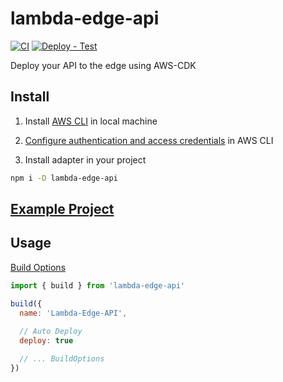 # lambda-edge-api

[![CI](https://github.com/jill64/lambda-edge-api/actions/workflows/ci.yml/badge.svg)](https://github.com/jill64/lambda-edge-api/actions/workflows/ci.yml)
[![Deploy - Test](https://github.com/jill64/lambda-edge-api/actions/workflows/deploy-test.yml/badge.svg)](https://github.com/jill64/lambda-edge-api/actions/workflows/deploy-test.yml)

Deploy your API to the edge using AWS-CDK

## Install

1. Install [AWS CLI](https://docs.aws.amazon.com/cli/latest/userguide/getting-started-install.html) in local machine

2. [Configure authentication and access credentials](https://docs.aws.amazon.com/cli/latest/userguide/cli-chap-authentication.html) in AWS CLI

3. Install adapter in your project

```sh
npm i -D lambda-edge-api
```

## [Example Project](./demo)

## Usage

[Build Options](./src/types/BuildOptions.ts)

```js
import { build } from 'lambda-edge-api'

build({
  name: 'Lambda-Edge-API',
  
  // Auto Deploy
  deploy: true

  // ... BuildOptions
})
```
